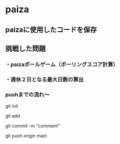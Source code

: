 # paiza

## paizaに使用したコードを保存

## 挑戦した問題
### ・paizaボールゲーム（ボーリングスコア計算）
### ・週休２日となる最大日数の算出



### pushまでの流れ〜

git init

git add .

git commit -m "comment" 

git push origin main
